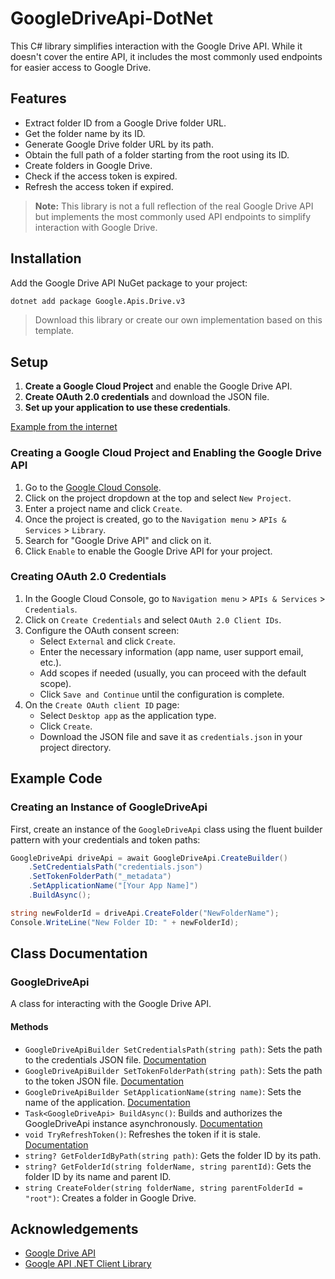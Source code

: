 # GoogleDriveApi-DotNet

This C# library simplifies interaction with the Google Drive API. While it doesn't cover the entire API, it includes the most commonly used endpoints for easier access to Google Drive.

## Features

- Extract folder ID from a Google Drive folder URL.
- Get the folder name by its ID.
- Generate Google Drive folder URL by its path.
- Obtain the full path of a folder starting from the root using its ID.
- Create folders in Google Drive.
- Check if the access token is expired.
- Refresh the access token if expired.

> **Note:** This library is not a full reflection of the real Google Drive API but implements the most commonly used API endpoints to simplify interaction with Google Drive.

## Installation

Add the Google Drive API NuGet package to your project:

```bash
dotnet add package Google.Apis.Drive.v3
```

> Download this library or create our own implementation based on this template.

## Setup

1. **Create a Google Cloud Project** and enable the Google Drive API.
2. **Create OAuth 2.0 credentials** and download the JSON file.
3. **Set up your application to use these credentials**.

[Example from the internet](https://medium.com/geekculture/upload-files-to-google-drive-with-c-c32d5c8a7abc)

### Creating a Google Cloud Project and Enabling the Google Drive API

1. Go to the [Google Cloud Console](https://console.cloud.google.com/).
2. Click on the project dropdown at the top and select `New Project`.
3. Enter a project name and click `Create`.
4. Once the project is created, go to the `Navigation menu` > `APIs & Services` > `Library`.
5. Search for "Google Drive API" and click on it.
6. Click `Enable` to enable the Google Drive API for your project.

### Creating OAuth 2.0 Credentials

1. In the Google Cloud Console, go to `Navigation menu` > `APIs & Services` > `Credentials`.
2. Click on `Create Credentials` and select `OAuth 2.0 Client IDs`.
3. Configure the OAuth consent screen:
   - Select `External` and click `Create`.
   - Enter the necessary information (app name, user support email, etc.).
   - Add scopes if needed (usually, you can proceed with the default scope).
   - Click `Save and Continue` until the configuration is complete.
4. On the `Create OAuth client ID` page:
   - Select `Desktop app` as the application type.
   - Click `Create`.
   - Download the JSON file and save it as `credentials.json` in your project directory.

## Example Code

### Creating an Instance of GoogleDriveApi

First, create an instance of the `GoogleDriveApi` class using the fluent builder pattern with your credentials and token paths:

```csharp
GoogleDriveApi driveApi = await GoogleDriveApi.CreateBuilder()
	.SetCredentialsPath("credentials.json")
	.SetTokenFolderPath("_metadata")
	.SetApplicationName("[Your App Name]")
	.BuildAsync();

string newFolderId = driveApi.CreateFolder("NewFolderName");
Console.WriteLine("New Folder ID: " + newFolderId);
```

## Class Documentation

### GoogleDriveApi

A class for interacting with the Google Drive API.

#### Methods

- `GoogleDriveApiBuilder SetCredentialsPath(string path)`: Sets the path to the credentials JSON file. [Documentation](https://developers.google.com/identity/protocols/oauth2)
- `GoogleDriveApiBuilder SetTokenFolderPath(string path)`: Sets the path to the token JSON file. [Documentation](https://developers.google.com/api-client-library/dotnet/guide/aaa_oauth)
- `GoogleDriveApiBuilder SetApplicationName(string name)`: Sets the name of the application. [Documentation](https://cloud.google.com/dotnet/docs/reference/Google.Apis/latest/Google.Apis.Services.BaseClientService.Initializer#Google_Apis_Services_BaseClientService_Initializer_ApplicationName)
- `Task<GoogleDriveApi> BuildAsync()`: Builds and authorizes the GoogleDriveApi instance asynchronously. [Documentation](https://cloud.google.com/dotnet/docs/reference/Google.Apis/latest/Google.Apis.Auth.OAuth2.GoogleWebAuthorizationBroker?hl=en#Google_Apis_Auth_OAuth2_GoogleWebAuthorizationBroker_AuthorizeAsync_Google_Apis_Auth_OAuth2_ClientSecrets_System_Collections_Generic_IEnumerable_System_String__System_String_System_Threading_CancellationToken_Google_Apis_Util_Store_IDataStore_Google_Apis_Auth_OAuth2_ICodeReceiver_)
- `void TryRefreshToken()`: Refreshes the token if it is stale. [Documentation](https://cloud.google.com/dotnet/docs/reference/Google.Apis/latest/Google.Apis.Auth.OAuth2.UserCredential?hl=en#Google_Apis_Auth_OAuth2_UserCredential_RefreshTokenAsync_System_Threading_CancellationToken_)
- `string? GetFolderIdByPath(string path)`: Gets the folder ID by its path.
- `string? GetFolderId(string folderName, string parentId)`: Gets the folder ID by its name and parent ID.
- `string CreateFolder(string folderName, string parentFolderId = "root")`: Creates a folder in Google Drive.

## Acknowledgements

- [Google Drive API](https://developers.google.com/drive)
- [Google API .NET Client Library](https://github.com/googleapis/google-api-dotnet-client)
